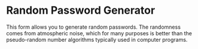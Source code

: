 # Random Password Generator
 This form allows you to generate random passwords. The randomness comes from atmospheric noise, which for many purposes is better than the pseudo-random number algorithms typically used in computer programs.
